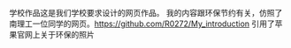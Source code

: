 学校作品这是我们学校要求设计的网页作品。 我的内容跟环保节约有关，仿照了南理工一位同学的网页。https://github.com/R0272/My_introduction 引用了苹果官网上关于环保的照片
